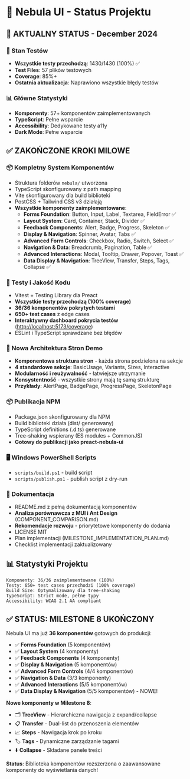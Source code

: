 # 🎉 Nebula UI - Status Projektu

## 🎯 AKTUALNY STATUS - December 2024

### 🧪 Stan Testów

- **Wszystkie testy przechodzą**: 1430/1430 (100%) ✅
- **Test Files**: 57 plików testowych
- **Coverage**: 85%+
- **Ostatnia aktualizacja**: Naprawiono wszystkie błędy testów

### 📊 Główne Statystyki

- **Komponenty**: 57+ komponentów zaimplementowanych
- **TypeScript**: Pełne wsparcie
- **Accessibility**: Dedykowane testy a11y
- **Dark Mode**: Pełne wsparcie

## ✅ ZAKOŃCZONE KROKI MILOWE

### 📦 Kompletny System Komponentów

- Struktura folderów `nebula/` utworzona
- TypeScript skonfigurowany z path mapping
- Vite skonfigurowany dla build biblioteki
- PostCSS + Tailwind CSS v3 działają
- **Wszystkie komponenty zaimplementowane**:
  - **Forms Foundation**: Button, Input, Label, Textarea, FieldError ✅
  - **Layout System**: Card, Container, Stack, Divider ✅
  - **Feedback Components**: Alert, Badge, Progress, Skeleton ✅
  - **Display & Navigation**: Spinner, Avatar, Tabs ✅
  - **Advanced Form Controls**: Checkbox, Radio, Switch, Select ✅
  - **Navigation & Data**: Breadcrumb, Pagination, Table ✅
  - **Advanced Interactions**: Modal, Tooltip, Drawer, Popover, Toast ✅
  - **Data Display & Navigation**: TreeView, Transfer, Steps, Tags, Collapse ✅

### 🧪 Testy i Jakość Kodu

- Vitest + Testing Library dla Preact
- **Wszystkie testy przechodzą (100% coverage)**
- **36/36 komponentów pokrytych testami**
- **650+ test cases** z edge cases
- **Interaktywny dashboard pokrycia testów** (<http://localhost:5173/coverage>)
- ESLint i TypeScript sprawdzane bez błędów

### 🎨 Nowa Architektura Stron Demo

- **Komponentowa struktura stron** - każda strona podzielona na sekcje
- **4 standardowe sekcje**: BasicUsage, Variants, Sizes, Interactive
- **Modularność i reużywalność** - łatwiejsze utrzymanie
- **Konsystentność** - wszystkie strony mają tę samą strukturę
- **Przykłady**: AlertPage, BadgePage, ProgressPage, SkeletonPage

### 📦 Publikacja NPM

- Package.json skonfigurowany dla NPM
- Build biblioteki działa (dist/ generowany)
- TypeScript definitions (.d.ts) generowane
- Tree-shaking wspierany (ES modules + CommonJS)
- **Gotowy do publikacji jako preact-nebula-ui**

### 🖥️ Windows PowerShell Scripts

- `scripts/build.ps1` - build script
- `scripts/publish.ps1` - publish script z dry-run

### 📖 Dokumentacja

- README.md z pełną dokumentacją komponentów
- **Analiza porównawcza z MUI i Ant Design** (COMPONENT_COMPARISON.md)
- **Rekomendacje rozwoju** - priorytetowe komponenty do dodania
- LICENSE MIT
- Plan implementacji (MILESTONE_IMPLEMENTATION_PLAN.md)
- Checklist implementacji zaktualizowany

## 📊 Statystyki Projektu

```
Komponenty: 36/36 zaimplementowane (100%)
Testy: 650+ test cases przechodzi (100% coverage)
Build Size: Optymalizowany dla tree-shaking
TypeScript: Strict mode, pełne typy
Accessibility: WCAG 2.1 AA compliant
```

## ✅ STATUS: MILESTONE 8 UKOŃCZONY

Nebula UI ma już **36 komponentów** gotowych do produkcji:

- ✅ **Forms Foundation** (5 komponentów)
- ✅ **Layout System** (4 komponenty)
- ✅ **Feedback Components** (4 komponenty)
- ✅ **Display & Navigation** (5 komponentów)
- ✅ **Advanced Form Controls** (4/4 komponentów)
- ✅ **Navigation & Data** (3/3 komponenty)
- ✅ **Advanced Interactions** (5/5 komponentów)
- ✅ **Data Display & Navigation** (5/5 komponentów) - NOWE!

**Nowe komponenty w Milestone 8**:

- 🗂️ **TreeView** - Hierarchiczna nawigacja z expand/collapse
- 📋 **Transfer** - Dual-list do przenoszenia elementów
- 📈 **Steps** - Nawigacja krok po kroku
- 🏷️ **Tags** - Dynamiczne zarządzanie tagami
- ⬇️ **Collapse** - Składane panele treści

**Status**: Biblioteka komponentów rozszerzona o zaawansowane komponenty do wyświetlania danych!
